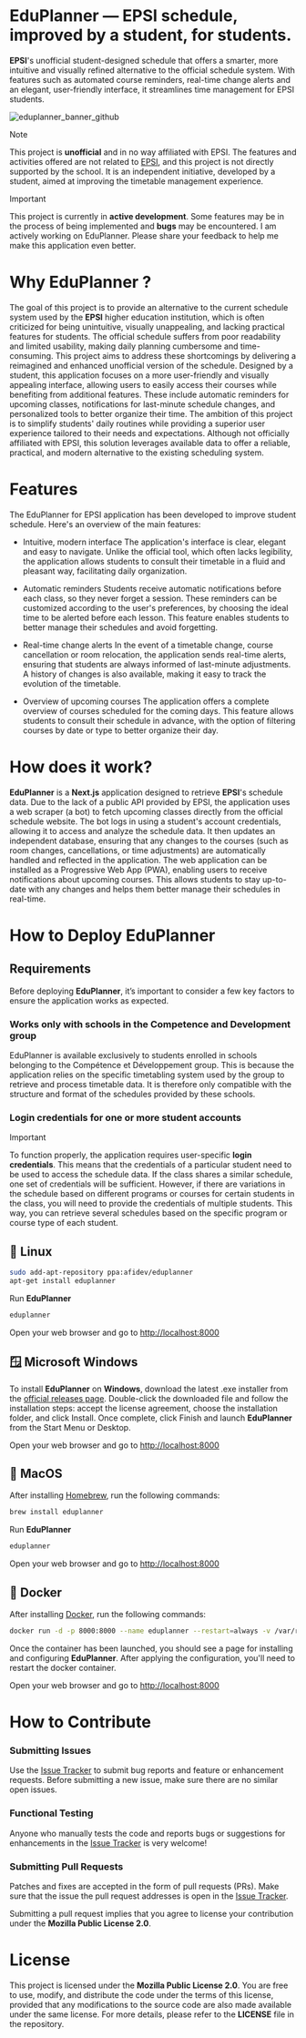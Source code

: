 # EduPlanner — EPSI schedule, improved by a student, for students.

**EPSI**'s unofficial student-designed schedule that offers a smarter, more intuitive and visually refined alternative to the official schedule system. With features such as automated course reminders, real-time change alerts and an elegant, user-friendly interface, it streamlines time management for EPSI students.

![eduplanner_banner_github](https://github.com/user-attachments/assets/ea3b1802-ea9b-42d3-aa39-e6a4fce3d280)

> [!NOTE]  
> This project is **unofficial** and in no way affiliated with EPSI. The features and activities offered are not related to [EPSI](https://www.epsi.fr/), and this project is not directly supported by the school. It is an independent initiative, developed by a student, aimed at improving the timetable management experience.


> [!IMPORTANT]  
> This project is currently in **active development**. Some features may be in the process of being implemented and **bugs** may be encountered. I am actively working on EduPlanner. Please share your feedback to help me make this application even better.

# Why EduPlanner ?

The goal of this project is to provide an alternative to the current schedule system used by the **EPSI** higher education institution, which is often criticized for being unintuitive, visually unappealing, and lacking practical features for students. The official schedule suffers from poor readability and limited usability, making daily planning cumbersome and time-consuming. This project aims to address these shortcomings by delivering a reimagined and enhanced unofficial version of the schedule. Designed by a student, this application focuses on a more user-friendly and visually appealing interface, allowing users to easily access their courses while benefiting from additional features. These include automatic reminders for upcoming classes, notifications for last-minute schedule changes, and personalized tools to better organize their time. The ambition of this project is to simplify students' daily routines while providing a superior user experience tailored to their needs and expectations. Although not officially affiliated with EPSI, this solution leverages available data to offer a reliable, practical, and modern alternative to the existing scheduling system.

# Features

The EduPlanner for EPSI application has been developed to improve student schedule. Here's an overview of the main features:

- Intuitive, modern interface
The application's interface is clear, elegant and easy to navigate. Unlike the official tool, which often lacks legibility, the application allows students to consult their timetable in a fluid and pleasant way, facilitating daily organization.

- Automatic reminders
Students receive automatic notifications before each class, so they never forget a session. These reminders can be customized according to the user's preferences, by choosing the ideal time to be alerted before each lesson. This feature enables students to better manage their schedules and avoid forgetting.

- Real-time change alerts
In the event of a timetable change, course cancellation or room relocation, the application sends real-time alerts, ensuring that students are always informed of last-minute adjustments. A history of changes is also available, making it easy to track the evolution of the timetable.

- Overview of upcoming courses
The application offers a complete overview of courses scheduled for the coming days. This feature allows students to consult their schedule in advance, with the option of filtering courses by date or type to better organize their day.

# How does it work?

**EduPlanner** is a **Next.js** application designed to retrieve **EPSI**'s schedule data. Due to the lack of a public API provided by EPSI, the application uses a web scraper (a bot) to fetch upcoming classes directly from the official schedule website. The bot logs in using a student's account credentials, allowing it to access and analyze the schedule data. It then updates an independent database, ensuring that any changes to the courses (such as room changes, cancellations, or time adjustments) are automatically handled and reflected in the application. The web application can be installed as a Progressive Web App (PWA), enabling users to receive notifications about upcoming courses. This allows students to stay up-to-date with any changes and helps them better manage their schedules in real-time.

# How to Deploy EduPlanner

## Requirements

Before deploying **EduPlanner**, it’s important to consider a few key factors to ensure the application works as expected.

### Works only with schools in the Competence and Development group

EduPlanner is available exclusively to students enrolled in schools belonging to the Compétence et Développement group. This is because the application relies on the specific timetabling system used by the group to retrieve and process timetable data. It is therefore only compatible with the structure and format of the schedules provided by these schools.

### Login credentials for one or more student accounts

> [!IMPORTANT]
>
> To function properly, the application requires user-specific **login credentials**. This means that the credentials of a particular student need to be used to access the schedule data. If the class shares a similar schedule, one set of credentials will be sufficient. However, if there are variations in the schedule based on different programs or courses for certain students in the class, you will need to provide the credentials of multiple students. This way, you can retrieve several schedules based on the specific program or course type of each student.

## 🐧 Linux

```bash
sudo add-apt-repository ppa:afidev/eduplanner
apt-get install eduplanner
```

Run **EduPlanner**

```bash
eduplanner
```

Open your web browser and go to [http://localhost:8000](http://localhost:8000)

## 🪟 Microsoft Windows

To install **EduPlanner** on **Windows**, download the latest .exe installer from the [official releases page](https://github.com/afi-dev/eduplanner/releases). Double-click the downloaded file and follow the installation steps: accept the license agreement, choose the installation folder, and click Install. Once complete, click Finish and launch **EduPlanner** from the Start Menu or Desktop.

Open your web browser and go to [http://localhost:8000](http://localhost:8000)

## 🍏 MacOS

After installing [Homebrew](https://brew.sh/), run the following commands:

```bash
brew install eduplanner
```

Run **EduPlanner**

```bash
eduplanner
```

Open your web browser and go to [http://localhost:8000](http://localhost:8000)

## 🐳 Docker

After installing [Docker](https://docs.docker.com/engine/install/), run the following commands:

```bash
docker run -d -p 8000:8000 --name eduplanner --restart=always -v /var/run/docker.sock:/var/run/docker.sock -v eduplanner_data:/data eduplanner:latest
```

Once the container has been launched, you should see a page for installing and configuring **EduPlanner**. After applying the configuration, you'll need to restart the docker container.

Open your web browser and go to [http://localhost:8000](http://localhost:8000)

# How to Contribute

### Submitting Issues

Use the [Issue Tracker](https://github.com/afi-dev/eduplanner/issues) to submit bug reports and feature or enhancement requests. Before submitting a new issue, make sure there are no similar open issues.

### Functional Testing

Anyone who manually tests the code and reports bugs or suggestions for enhancements in the [Issue Tracker](https://github.com/afi-dev/eduplanner/issues) is very welcome!

### Submitting Pull Requests

Patches and fixes are accepted in the form of pull requests (PRs). Make sure that the issue the pull request addresses is open in the [Issue Tracker](https://github.com/afi-dev/eduplanner/issues).

Submitting a pull request implies that you agree to license your contribution under the **Mozilla Public License 2.0**.

# License

This project is licensed under the **Mozilla Public License 2.0**. You are free to use, modify, and distribute the code under the terms of this license, provided that any modifications to the source code are also made available under the same license. For more details, please refer to the **LICENSE** file in the repository.
